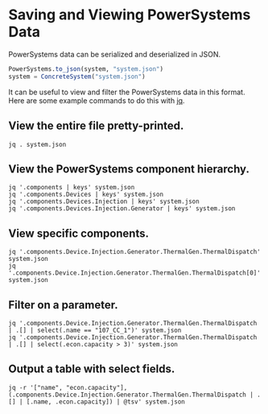 # Saving and Viewing PowerSystems Data

PowerSystems data can be serialized and deserialized in JSON.

```julia
PowerSystems.to_json(system, "system.json")
system = ConcreteSystem("system.json")
```

It can be useful to view and filter the PowerSystems data in this format.  Here are some
example commands to do this with [jq](https://github.com/stedolan/jq).

## View the entire file pretty-printed.
```
jq . system.json
```

## View the PowerSystems component hierarchy.
```
jq '.components | keys' system.json
jq '.components.Devices | keys' system.json
jq '.components.Devices.Injection | keys' system.json
jq '.components.Devices.Injection.Generator | keys' system.json
```

## View specific components.
```
jq '.components.Device.Injection.Generator.ThermalGen.ThermalDispatch' system.json
jq '.components.Device.Injection.Generator.ThermalGen.ThermalDispatch[0]' system.json
```

## Filter on a parameter.
```
jq '.components.Device.Injection.Generator.ThermalGen.ThermalDispatch | .[] | select(.name == "107_CC_1")' system.json
jq '.components.Device.Injection.Generator.ThermalGen.ThermalDispatch | .[] | select(.econ.capacity > 3)' system.json
```

## Output a table with select fields.
```
jq -r '["name", "econ.capacity"], (.components.Device.Injection.Generator.ThermalGen.ThermalDispatch | .[] | [.name, .econ.capacity]) | @tsv' system.json
```
